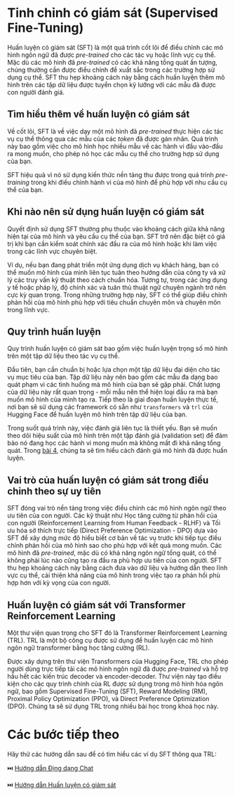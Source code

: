 # Tinh chỉnh có giám sát (Supervised Fine-Tuning)

Huấn luyện có giám sát (SFT) là một quá trình cốt lõi để điều chỉnh các mô hình ngôn ngữ đã được *pre-trained* cho các tác vụ hoặc lĩnh vực cụ thể. Mặc dù các mô hình đã *pre-trained* có các khả năng tổng quát ấn tượng, chúng thường cần được điều chỉnh để xuất sắc trong các trường hợp sử dụng cụ thể. SFT thu hẹp khoảng cách này bằng cách huấn luyện thêm mô hình trên các tập dữ liệu được tuyển chọn kỹ lưỡng với các mẫu đã được con người đánh giá.

## Tìm hiểu thêm về huấn luyện có giám sát

Về cốt lõi, SFT là về việc dạy một mô hình đã *pre-trained* thực hiện các tác vụ cụ thể thông qua các mẫu của các *token* đã được gán nhãn. Quá trình này bao gồm việc cho mô hình học nhiều mẫu về các hành vi đầu vào-đầu ra mong muốn, cho phép nó học các mẫu cụ thể cho trường hợp sử dụng của bạn.

SFT hiệu quả vì nó sử dụng kiến thức nền tảng thu được trong quá trình *pre-training* trong khi điều chỉnh hành vi của mô hình để phù hợp với nhu cầu cụ thể của bạn.

## Khi nào nên sử dụng huấn luyện có giám sát

Quyết định sử dụng SFT thường phụ thuộc vào khoảng cách giữa khả năng hiện tại của mô hình và yêu cầu cụ thể của bạn. SFT trở nên đặc biệt có giá trị khi bạn cần kiểm soát chính xác đầu ra của mô hình hoặc khi làm việc trong các lĩnh vực chuyên biệt.

Ví dụ, nếu bạn đang phát triển một ứng dụng dịch vụ khách hàng, bạn có thể muốn mô hình của mình liên tục tuân theo hướng dẫn của công ty và xử lý các truy vấn kỹ thuật theo cách chuẩn hóa. Tương tự, trong các ứng dụng y tế hoặc pháp lý, độ chính xác và tuân thủ thuật ngữ chuyên ngành trở nên cực kỳ quan trọng. Trong những trường hợp này, SFT có thể giúp điều chỉnh phản hồi của mô hình phù hợp với tiêu chuẩn chuyên môn và chuyên môn trong lĩnh vực.

## Quy trình huấn luyện

Quy trình huấn luyện có giám sát bao gồm việc huấn luyện trọng số mô hình trên một tập dữ liệu theo tác vụ cụ thể.

Đầu tiên, bạn cần chuẩn bị hoặc lựa chọn một tập dữ liệu đại diện cho tác vụ mục tiêu của bạn. Tập dữ liệu này nên bao gồm các mẫu đa dạng bao quát phạm vi các tình huống mà mô hình của bạn sẽ gặp phải. Chất lượng của dữ liệu này rất quan trọng - mỗi mẫu nên thể hiện loại đầu ra mà bạn muốn mô hình của mình tạo ra. Tiếp theo là giai đoạn huấn luyện thực tế, nơi bạn sẽ sử dụng các framework có sẵn như `transformers` và `trl` của Hugging Face để huấn luyện mô hình trên tập dữ liệu của bạn.

Trong suốt quá trình này, việc đánh giá liên tục là thiết yếu. Bạn sẽ muốn theo dõi hiệu suất của mô hình trên một tập đánh giá (validation set) để đảm bảo nó đang học các hành vi mong muốn mà không mất đi khả năng tổng quát. Trong [bài 4](./4_evaluation), chúng ta sẽ tìm hiểu cách đánh giá mô hình đã được huấn luyện.

## Vai trò của huấn luyện có giám sát trong điều chỉnh theo sự uy tiên

SFT đóng vai trò nền tảng trong việc điều chỉnh các mô hình ngôn ngữ theo ưu tiên của con người. Các kỹ thuật như Học tăng cường từ phản hồi của con người (Reinforcement Learning from Human Feedback - RLHF) và Tối ưu hóa sở thích trực tiếp (Direct Preference Optimization - DPO) dựa vào SFT để xây dựng mức độ hiểu biết cơ bản về tác vụ trước khi tiếp tục điều chỉnh phản hồi của mô hình sao cho phù hợp với kết quả mong muốn. Các mô hình đã *pre-trained*, mặc dù có khả năng ngôn ngữ tổng quát, có thể không phải lúc nào cũng tạo ra đầu ra phù hợp ưu tiên của con người. SFT thu hẹp khoảng cách này bằng cách đưa vào dữ liệu và hướng dẫn theo lĩnh vực cụ thể, cải thiện khả năng của mô hình trong việc tạo ra phản hồi phù hợp hơn với kỳ vọng của con người.

## Huấn luyện có giám sát với Transformer Reinforcement Learning

Một thư viện quan trọng cho SFT đó là Transformer Reinforcement Learning (TRL). TRL là một bộ công cụ được sử dụng để huấn luyện các mô hình ngôn ngữ transformer bằng học tăng cường (RL).

Được xây dựng trên thư viện Transformers của Hugging Face, TRL cho phép người dùng trực tiếp tải các mô hình ngôn ngữ đã được *pre-trained* và hỗ trợ hầu hết các kiến trúc decoder và encoder-decoder. Thư viện này tạo điều kiện cho các quy trình chính của RL được sử dụng trong mô hình hóa ngôn ngữ, bao gồm Supervised Fine-Tuning (SFT), Reward Modeling (RM), Proximal Policy Optimization (PPO), và Direct Preference Optimization (DPO). Chúng ta sẽ sử dụng TRL trong nhiều bài học trong khoá học này.

# Các bước tiếp theo

Hãy thử các hướng dẫn sau để có tìm hiểu các ví dụ SFT thông qua TRL:

⏭️ [Hướng dẫn Địng dạng Chat](./notebooks/chat_templates_example.ipynb)

⏭️ [Hướng dẫn Huấn luyện có giám sát](./notebooks/supervised_fine_tuning_tutorial.ipynb)
